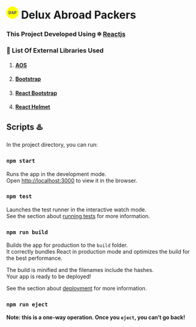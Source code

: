 # ![logo](https://github.com/ThreeShade/DAP/blob/master/public/favicon.png)  Delux Abroad Packers 

### **This Project Developed Using** :six_pointed_star: [Reactjs](https://reactjs.org/) 

### :open_file_folder: List Of External Libraries Used  

1. #### [AOS](https://michalsnik.github.io/aos/)
2. #### [Bootstrap](https://getbootstrap.com/)
3. #### [React Bootstrap](https://react-bootstrap.github.io/)
4. #### [React Helmet](https://www.npmjs.com/package/react-helmet)
## Scripts :hotsprings:

In the project directory, you can run:

### `npm start`

Runs the app in the development mode.\
Open [http://localhost:3000](http://localhost:3000) to view it in the browser.


### `npm test`

Launches the test runner in the interactive watch mode.\
See the section about [running tests](https://facebook.github.io/create-react-app/docs/running-tests) for more information.

### `npm run build`

Builds the app for production to the `build` folder.\
It correctly bundles React in production mode and optimizes the build for the best performance.

The build is minified and the filenames include the hashes.\
Your app is ready to be deployed!

See the section about [deployment](https://facebook.github.io/create-react-app/docs/deployment) for more information.

### `npm run eject`

**Note: this is a one-way operation. Once you `eject`, you can’t go back!**


